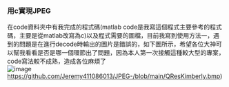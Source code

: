### 用c實現JPEG
在code資料夾中有我完成的程式碼(matlab code是我寫這個程式主要參考的程式碼，主要是從matlab改寫為c)以及程式需要的圖檔，目前我寫到使用方法一，遇到的問題是在進行decode時輸出的圖片是錯誤的，如下圖所示，希望各位大神可以幫我看看是否是哪一個環節出了問題，因為本人第一次接觸這種較大型的專案，code寫法較不成熟，造成各位麻煩了  
![image](https://github.com/Jeremy411086013/JPEG-/blob/main/QResKimberly.bmp)https://github.com/Jeremy411086013/JPEG-/blob/main/QResKimberly.bmp)
